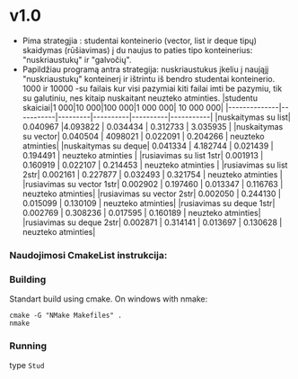 # v1.0
 * Pima strategjia : studentai konteinerio (vector, list ir deque tipų) skaidymas (rūšiavimas) į du naujus to paties tipo konteinerius: "nuskriaustukų" ir "galvočių". 
 * Papildžiau programą antra strategija: nuskriaustukus įkeliu į naująjį "nuskriaustukų" konteinerį ir ištrintu iš bendro studentai konteinerio.
 1000 ir 10000 -su failais kur visi pazymiai
 kiti failai imti be pazymiu, tik su galutiniu, nes kitaip nuskaitant neuzteko atminties.
|studentu skaiciai|1 000|10 000|100 000|1 000 000| 10 000 000|
|--------------|-----------|---------|----------|----------|-----------|
|nuskaitymas su list| 0.040967 |4.093822 | 0.034434 | 0.312733 | 3.035935 |
|nuskaitymas su vector| 0.040504 | 4098021 | 0.022091 | 0.204266 | neuzteko atminties|
|nuskaitymas su deque| 0.041334 | 4.182744 | 0.021439 | 0.194491 | neuzteko atminties |
|rusiavimas su list 1str| 0.001913 | 0.160919 | 0.022107 | 0.214453 | neuzteko atminties |
|rusiavimas su list 2str| 0.002161 | 0.227877 | 0.032493 | 0.321754 | neuzteko atminties |
|rusiavimas su vector 1str| 0.002902 | 0.197460 | 0.013347 | 0.116763 | neuzteko atminties|
|rusiavimas su vector 2str| 0.002050 | 0.244130 | 0.015099 | 0.130109 | neuzteko atminties|
|rusiavimas su deque 1str| 0.002769 | 0.308236 | 0.017595 | 0.160189 | neuzteko atminties|
|rusiavimas su deque 2str| 0.002871 | 0.314141 | 0.013697 | 0.130628 | neuzteko atminties|

### Naudojimosi CmakeList instrukcija:
### Building
Standart build using cmake.
On windows with nmake:
```
cmake -G "NMake Makefiles" .
nmake
```
 
### Running
type `Stud`
